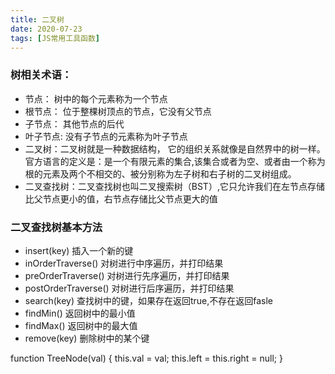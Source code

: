 ```yaml
---
title: 二叉树
date: 2020-07-23
tags: [JS常用工具函数]
---
```

### 树相关术语：
- 节点： 树中的每个元素称为一个节点
- 根节点： 位于整棵树顶点的节点，它没有父节点
- 子节点： 其他节点的后代
- 叶子节点: 没有子节点的元素称为叶子节点
- 二叉树：二叉树就是一种数据结构， 它的组织关系就像是自然界中的树一样。官方语言的定义是：是一个有限元素的集合,该集合或者为空、或者由一个称为根的元素及两个不相交的、被分别称为左子树和右子树的二叉树组成。
- 二叉查找树：二叉查找树也叫二叉搜索树（BST）,它只允许我们在左节点存储比父节点更小的值，右节点存储比父节点更大的值

### 二叉查找树基本方法
- insert(key) 插入一个新的键
- inOrderTraverse() 对树进行中序遍历，并打印结果
- preOrderTraverse() 对树进行先序遍历，并打印结果
- postOrderTraverse() 对树进行后序遍历，并打印结果
- search(key) 查找树中的键，如果存在返回true,不存在返回fasle
- findMin() 返回树中的最小值
- findMax() 返回树中的最大值
- remove(key) 删除树中的某个键


function TreeNode(val) {
    this.val = val;
    this.left = this.right = null;
}